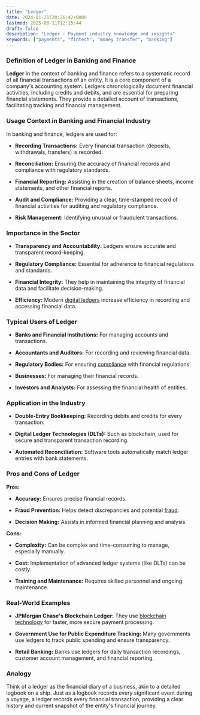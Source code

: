 ```yaml
---
title: "Ledger"
date: 2024-01-21T20:26:42+0000
lastmod: 2025-08-11T12:15:44
draft: false
description: "Ledger - Payment industry knowledge and insights"
keywords: ["payments", "fintech", "money transfer", "banking"]
---
```


### Definition of Ledger in Banking and Finance

**Ledger** in the context of banking and finance refers to a systematic record of all financial transactions of an entity. It is a core component of a company's accounting system. Ledgers chronologically document financial activities, including credits and debits, and are essential for preparing financial statements. They provide a detailed account of transactions, facilitating tracking and financial management.

### Usage Context in Banking and Financial Industry

In banking and finance, ledgers are used for:

- **Recording Transactions:** Every financial transaction (deposits, withdrawals, transfers) is recorded.

- **Reconciliation:** Ensuring the accuracy of financial records and compliance with regulatory standards.

- **Financial Reporting:** Assisting in the creation of balance sheets, income statements, and other financial reports.

- **Audit and Compliance:** Providing a clear, time-stamped record of financial activities for auditing and regulatory compliance.

- **Risk Management:** Identifying unusual or fraudulent transactions.

### Importance in the Sector

- **Transparency and Accountability:** Ledgers ensure accurate and transparent record-keeping.

- **Regulatory Compliance:** Essential for adherence to financial regulations and standards.

- **Financial Integrity:** They help in maintaining the integrity of financial data and facilitate decision-making.

- **Efficiency:** Modern [digital ledgers](https://faisalkhanllc.xyz/resources/payments-wiki/p/private-ledger/) increase efficiency in recording and accessing financial data.

### Typical Users of Ledger

- **Banks and Financial Institutions:** For managing accounts and transactions.

- **Accountants and Auditors:** For recording and reviewing financial data.

- **Regulatory Bodies:** For ensuring [compliance](https://faisalkhanllc.xyz/resources/payments-wiki/c/compliance-policies-procedures/) with financial regulations.

- **Businesses:** For managing their financial records.

- **Investors and Analysts:** For assessing the financial health of entities.

### Application in the Industry

- **Double-Entry Bookkeeping:** Recording debits and credits for every transaction.

- **Digital Ledger Technologies (DLTs):** Such as blockchain, used for secure and transparent transaction recording.

- **Automated Reconciliation:** Software tools automatically match ledger entries with bank statements.

### Pros and Cons of Ledger 

**Pros:**

- **Accuracy:** Ensures precise financial records.

- **Fraud Prevention:** Helps detect discrepancies and potential [fraud](https://faisalkhanllc.xyz/resources/payments-wiki/f/fraud/).

- **Decision Making:** Assists in informed financial planning and analysis.

**Cons:**

- **Complexity:** Can be complex and time-consuming to manage, especially manually.

- **Cost:** Implementation of advanced ledger systems (like DLTs) can be costly.

- **Training and Maintenance:** Requires skilled personnel and ongoing maintenance.

### Real-World Examples

- **JPMorgan Chase's Blockchain Ledger:** They use [blockchain technology](https://faisalkhanllc.xyz/resources/payments-wiki/b/blockchain/blockchain-technology/) for faster, more secure payment processing.

- **Government Use for Public Expenditure Tracking:** Many governments use ledgers to track public spending and ensure transparency.

- **Retail Banking:** Banks use ledgers for daily transaction recordings, customer account management, and financial reporting.

### Analogy

Think of a ledger as the financial diary of a business, akin to a detailed logbook on a ship. Just as a logbook records every significant event during a voyage, a ledger records every financial transaction, providing a clear history and current snapshot of the entity's financial journey.